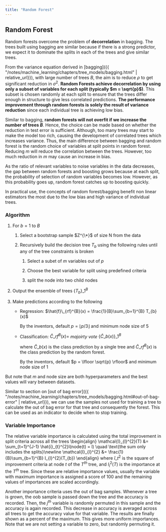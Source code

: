 ```yaml
---
title: "Random Forest"
---
```


## Random Forest

Random forests overcome the problem of **decorrelation** in bagging. The trees built using bagging are similar because if there is a strong predictor, we expect it to dominate the splits in each of the trees and give similar trees.


From the variance equation derived in [bagging]({{ "/notes/machine_learning/chapters/tree_models/bagging.html" | relative_url}}), with large number of trees $B$, the aim is to reduce $\rho$ to get significant reduction in $\sigma^{2}$. **Random Forests achieve decorrelation by using only a subset of variables for each split (typically $m = \sqrt{p}$)**. This subset is chosen randomly at each split to ensure that the trees differ enough in structure to give less correlated predictions. **The performance improvement through random forests is solely the result of variance reduction** since each individual tree is achieving low bias.


Similar to bagging, **random forests will not overfit if we increase the number of trees $B$**. Hence, the choice can be made based on whether the reduction in test error is sufficient. Although, too many trees may start to make the model too rich, causing the development of correlated trees which increases variance. Thus, the main difference between bagging and random forest is the random choice of variables at split points in random forest. Reducing $m$ will reduce the correlation between the trees. However, too much reduction in $m$ may cause an increase in bias.


As the ratio of relevant variables to noise variables in the data decreases, the gap between random forests and boosting grows because at each split, the probability of selection of random variables becomes low. However, as this probability goes up, random forest catches up to boosting quickly.


In practical use, the concepts of random forest/bagging benefit non linear estimators the most due to the low bias and high variance of individual trees.

### Algorithm

1.  For $b = 1 \text{ to } B$

    1.  Select a bootstrap sample $Z^{\*}$ of size N from the data

    2.  Recursively build the decision tree $T_{b}$ using the following rules until any of the tree constraints is broken

        1.  Select a subet of $m$ variables out of $p$

        2.  Choose the best variable for split using predefined criteria

        3.  split the node into two child nodes

2.  Output the ensemble of trees $\{T_{b}\}\_{1}^{B}$

3.  Make predictions according to the following

    -   Regression: $\hat{f}\_{rf}^{B}(x) = \frac{1}{B}\sum_{b=1}^{B} T_{b}(x)$

        By the inventors, default $p = \lfloor p/3 \rfloor$ and minimum node size of $5$

    -   Classification: $\hat{C}\_{rf}^{B}(x) =$ _majoirty vote_ $\{\hat{C}\_{b}(x) \}\_{1}^{B}$

        where $\hat{C}\_{b}(x)$ is the class prediction by a single tree and $\hat{C}\_{rf}^{B}(x)$ is the class prediction by the random forest.

        By the inventors, default $p = \lfloor \sqrt{p} \rfloor$ and minimum node size of $1$

But note that $m$ and node size are both hyperparameters and the best values will vary between datasets.


Similar to section on [out of bag error]({{ "/notes/machine_learning/chapters/tree_models/bagging.html#out-of-bag-error" | relative_url}}), we can use the samples not used for training a tree to calculate the out of bag error for that tree and consequently the forest. This can be used as an indicator to decide when to stop training.

### Variable Importance

The relative variable importance is calculated using the total improvement in split criteria across all the trees
\begin{align}
        \mathcal{I}\_{l}^{2}(T) &= \sum_{t=1}^{J-1} \hat{i}\_{t}^{2}I(node(t) = l) \quad \text{the sum only includes the splits}\newline
        \mathcal{I}\_{l}^{2} &= \frac{1}{B}\sum_{b=1}^{B} I_{l}^{2}(T_{b})
    \end{align}
where $\hat{i}\_{t}^{2}$ is the square of improvement criteria at node $t$ of the $T^{th}$ tree, and $I_{l}^{2}(T)$ is the importance at the $T^{th}$ tree. Since these are relative importance values, usually the variable with maximum importance is assigned a score of 100 and the remaining values of importances are scaled accordingly.


Another importance criteria uses the out of bag samples. Whenever a tree is grown, the oob sample is passed down the tree and the accuracy is recorded. Then, the $j^{th}$ variable is randomly permuted in this sample and the accuracy is again recorded. This decrease in accuracy is averaged across all trees to get the accuracy value for that variable. The results are finally shown as a percent of the maximum. This gives more uniform importances. Note that we are not setting a variable to zero, but randomly permuting it.
